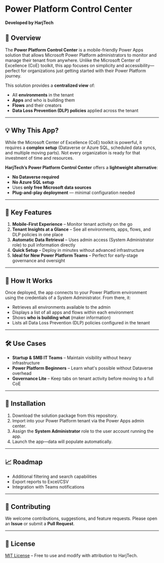 # Power Platform Control Center  
**Developed by HarjTech**  

## 📌 Overview  
The **Power Platform Control Center** is a mobile-friendly Power Apps solution that allows Microsoft Power Platform administrators to monitor and manage their tenant from anywhere. Unlike the Microsoft Center of Excellence (CoE) toolkit, this app focuses on simplicity and accessibility—perfect for organizations just getting started with their Power Platform journey.  

This solution provides a **centralized view** of:  
- All **environments** in the tenant  
- **Apps** and who is building them  
- **Flows** and their creators  
- **Data Loss Prevention (DLP) policies** applied across the tenant  

---

## 💡 Why This App?  
While the Microsoft Center of Excellence (CoE) toolkit is powerful, it requires a **complex setup** (Dataverse or Azure SQL, scheduled data syncs, and multiple moving parts). Not every organization is ready for that investment of time and resources.  

**HarjTech’s Power Platform Control Center** offers a **lightweight alternative**:  
- **No Dataverse required**  
- **No Azure SQL setup**  
- Uses **only free Microsoft data sources**  
- **Plug-and-play deployment** — minimal configuration needed  

---

## 🚀 Key Features  
1. **Mobile-First Experience** – Monitor tenant activity on the go  
2. **Tenant Insights at a Glance** – See all environments, apps, flows, and DLP policies in one place  
3. **Automatic Data Retrieval** – Uses admin access (System Administrator role) to pull information directly  
4. **Quick Setup** – Deploy in minutes without advanced infrastructure  
5. **Ideal for New Power Platform Teams** – Perfect for early-stage governance and oversight  

---

## 🔧 How It Works  
Once deployed, the app connects to your Power Platform environment using the credentials of a System Administrator. From there, it:  
- Retrieves all environments available to the admin  
- Displays a list of all apps and flows within each environment  
- Shows **who is building what** (maker information)  
- Lists all Data Loss Prevention (DLP) policies configured in the tenant  

---

## 🛠 Use Cases  
- **Startup & SMB IT Teams** – Maintain visibility without heavy infrastructure  
- **Power Platform Beginners** – Learn what's possible without Dataverse overhead  
- **Governance Lite** – Keep tabs on tenant activity before moving to a full CoE  

---

## 📂 Installation  
1. Download the solution package from this repository.  
2. Import into your Power Platform tenant via the Power Apps admin center.  
3. Assign the **System Administrator** role to the user account running the app.  
4. Launch the app—data will populate automatically.  

---

## 📈 Roadmap  
- Additional filtering and search capabilities  
- Export reports to Excel/CSV  
- Integration with Teams notifications  

---

## 🤝 Contributing  
We welcome contributions, suggestions, and feature requests. Please open an **Issue** or submit a **Pull Request**.  

---

## 📜 License  
[MIT License](LICENSE) – Free to use and modify with attribution to HarjTech.  
